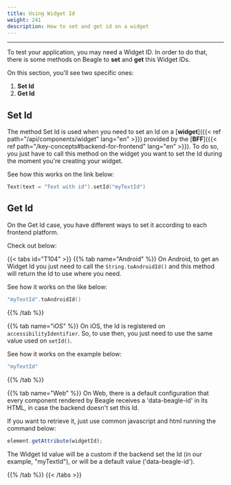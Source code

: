 ```yaml
---
title: Using Widget Id
weight: 241
description: How to set and get id on a widget
---
```


---

To test your application, you may need a Widget ID. In order to do that, there is some methods on Beagle to **set** and **get** this Widget IDs.

On this section, you'll see two specific ones:

1. **Set Id**
2. **Get Id**

## Set Id

The method Set Id is used when you need to set an Id on a [**widget**]({{< ref path="/api/components/widget" lang="en" >}}) provided by the [**BFF**]({{< ref path="/key-concepts#backend-for-frontend" lang="en" >}}). To do so, you just have to call this method on the widget you want to set the Id during the moment you're creating your widget.

See how this works on the link below:

```kotlin
Text(text = "Text with id").setId("myTextId")
```

## Get Id

On the Get Id case, you have different ways to set it according to each frontend platform.

Check out below:

{{< tabs id="T104" >}}
{{% tab name="Android" %}}
On Android, to get an Widget Id you just need to call the `String.toAndroidId()` and this method will return the Id to use where you need.

See how it works on the like below:

```kotlin
"myTextId".toAndroidId()
```

{{% /tab %}}

{{% tab name="iOS" %}}
On iOS, the Id is registered on `accessibilityIdentifier`. So, to use then, you just need to use the same value used on `setId()`.

See how it works on the example below:

```swift
"myTextId"
```

{{% /tab %}}

{{% tab name="Web" %}}
On Web, there is a default configuration that every component rendered by Beagle receives a 'data-beagle-id' in its HTML, in case the backend doesn't set this Id.

If you want to retrieve it, just use common javascript and html running the command below:

```javascript
element.getAttribute(widgetId);
```

The Widget Id value will be a custom if the backend set the Id \(in our example, "myTextId"\), or will be a default value \('data-beagle-id'\).

{{% /tab %}}
{{< /tabs >}}
